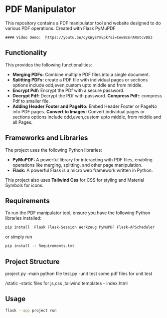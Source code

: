 # PDF Manipulator

This repository contains a PDF manipulator tool and website designed to do various PDF operations.
Created with Flask PyMuPDF

    #### Video Demo:  https://youtu.be/qyKWyEYmvpk?si=Cew8cnrARntcvD83

## Functionality

This provides the following functionalities:

- **Merging PDFs:** Combine multiple PDF files into a single document.
- **Splitting PDFs:** create a PDF file with individual pages or sections options include odd,even,custom upto middle and from middle.
- **Encrypt Pdf:** Encrypt the PDf with a secure password.
- **Decrypt Pdf:** Decrypt the PDf with password.
  **Compress Pdf:**: compress Pdf to smaller file.
- **Adding Header Footer and PageNo:** Embed Header Footer or PageNo into PDF pages.
  **Convert to Images:** Convert individual pages or sections options include odd,even,custom upto middle, from middle and all Pages.

## Frameworks and Libraries

The project uses the following Python libraries:

- **PyMuPDF:** A powerful library for interacting with PDF files, enabling operations like merging, splitting, and other page manipulation.
- **Flask:** A powerful Flask is a micro web framework written in Python.

This project also uses **Tailwind Css** for CSS for styling and Material Symbols for icons.

## Requirements

To run the PDF manipulator tool, ensure you have the following Python libraries installed:

```bash
pip install  Flask Flask-Session Werkzeug PyMuPDF Flask-APScheduler
```

or simply run

```bash
pip install -r Requirements.txt
```

## Project Structure

project.py -main python file
test.py -unit test
some pdf files for unit test

/static -static files for js,css ,tailwind
templates - index.html

## Usage

```bash
flask --app project run
```
